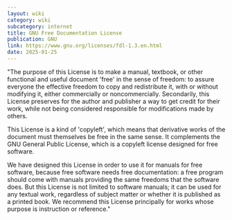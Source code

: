 ```yaml
---
layout: wiki
category: wiki
subcategory: internet
title: GNU Free Documentation License
publication: GNU
link: https://www.gnu.org/licenses/fdl-1.3.en.html
date: 2025-01-25
---
```


"The purpose of this License is to make a manual, textbook, or other functional and useful document 'free' in the sense of freedom: to assure everyone the effective freedom to copy and redistribute it, with or without modifying it, either commercially or noncommercially. Secondarily, this License preserves for the author and publisher a way to get credit for their work, while not being considered responsible for modifications made by others.

This License is a kind of 'copyleft', which means that derivative works of the document must themselves be free in the same sense. It complements the GNU General Public License, which is a copyleft license designed for free software.

We have designed this License in order to use it for manuals for free software, because free software needs free documentation: a free program should come with manuals providing the same freedoms that the software does. But this License is not limited to software manuals; it can be used for any textual work, regardless of subject matter or whether it is published as a printed book. We recommend this License principally for works whose purpose is instruction or reference."
